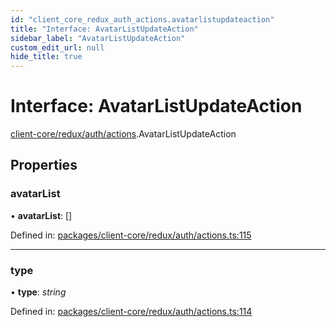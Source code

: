 ```yaml
---
id: "client_core_redux_auth_actions.avatarlistupdateaction"
title: "Interface: AvatarListUpdateAction"
sidebar_label: "AvatarListUpdateAction"
custom_edit_url: null
hide_title: true
---
```


# Interface: AvatarListUpdateAction

[client-core/redux/auth/actions](../modules/client_core_redux_auth_actions.md).AvatarListUpdateAction

## Properties

### avatarList

• **avatarList**: []

Defined in: [packages/client-core/redux/auth/actions.ts:115](https://github.com/xr3ngine/xr3ngine/blob/5a0f83ed8/packages/client-core/redux/auth/actions.ts#L115)

___

### type

• **type**: *string*

Defined in: [packages/client-core/redux/auth/actions.ts:114](https://github.com/xr3ngine/xr3ngine/blob/5a0f83ed8/packages/client-core/redux/auth/actions.ts#L114)

